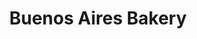 ---
title: "Buenos Aires Bakery"
url: /ciudad-autonoma-de-buenos-aires/buenos-aires-bakery-avenida-leandro-n-alem/
shop: panadería
---